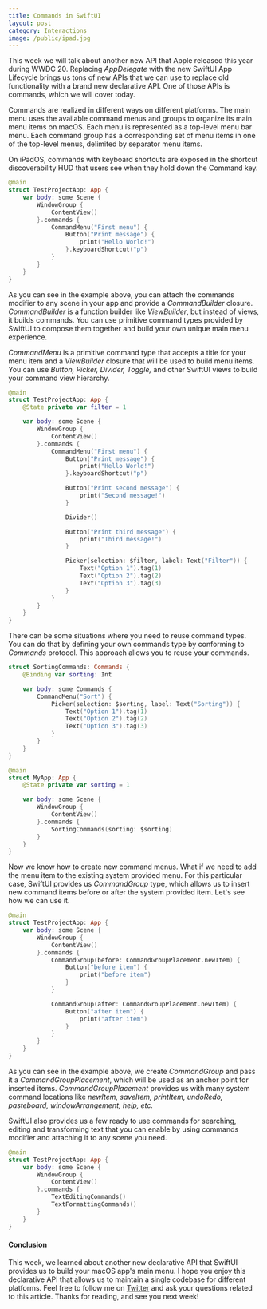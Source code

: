 ```yaml
---
title: Commands in SwiftUI
layout: post
category: Interactions
image: /public/ipad.jpg
---
```


This week we will talk about another new API that Apple released this year during WWDC 20. Replacing *AppDelegate* with the new SwiftUI App Lifecycle brings us tons of new APIs that we can use to replace old functionality with a brand new declarative API. One of those APIs is commands, which we will cover today.

Commands are realized in different ways on different platforms. The main menu uses the available command menus and groups to organize its main menu items on macOS. Each menu is represented as a top-level menu bar menu. Each command group has a corresponding set of menu items in one of the top-level menus, delimited by separator menu items.

On iPadOS, commands with keyboard shortcuts are exposed in the shortcut discoverability HUD that users see when they hold down the Command key.

```swift
@main
struct TestProjectApp: App {
    var body: some Scene {
        WindowGroup {
            ContentView()
        }.commands {
            CommandMenu("First menu") {
                Button("Print message") {
                    print("Hello World!")
                }.keyboardShortcut("p")
            }
        }
    }
}
```

As you can see in the example above, you can attach the commands modifier to any scene in your app and provide a *CommandBuilder* closure. *CommandBuilder* is a function builder like *ViewBuilder*, but instead of views, it builds commands. You can use primitive command types provided by SwiftUI to compose them together and build your own unique main menu experience.

*CommandMenu* is a primitive command type that accepts a title for your menu item and a *ViewBuilder* closure that will be used to build menu items. You can use *Button, Picker, Divider, Toggle,* and other SwiftUI views to build your command view hierarchy.

```swift
@main
struct TestProjectApp: App {
    @State private var filter = 1

    var body: some Scene {
        WindowGroup {
            ContentView()
        }.commands {
            CommandMenu("First menu") {
                Button("Print message") {
                    print("Hello World!")
                }.keyboardShortcut("p")

                Button("Print second message") {
                    print("Second message!")
                }

                Divider()

                Button("Print third message") {
                    print("Third message!")
                }

                Picker(selection: $filter, label: Text("Filter")) {
                    Text("Option 1").tag(1)
                    Text("Option 2").tag(2)
                    Text("Option 3").tag(3)
                }
            }
        }
    }
}
```

There can be some situations where you need to reuse command types. You can do that by defining your own commands type by conforming to *Commands* protocol. This approach allows you to reuse your commands.

```swift
struct SortingCommands: Commands {
    @Binding var sorting: Int

    var body: some Commands {
        CommandMenu("Sort") {
            Picker(selection: $sorting, label: Text("Sorting")) {
                Text("Option 1").tag(1)
                Text("Option 2").tag(2)
                Text("Option 3").tag(3)
            }
        }
    }
}

@main
struct MyApp: App {
    @State private var sorting = 1

    var body: some Scene {
        WindowGroup {
            ContentView()
        }.commands {
            SortingCommands(sorting: $sorting)
        }
    }
}
```

Now we know how to create new command menus. What if we need to add the menu item to the existing system provided menu. For this particular case, SwiftUI provides us *CommandGroup* type, which allows us to insert new command items before or after the system provided item. Let's see how we can use it.

```swift
@main
struct TestProjectApp: App {
    var body: some Scene {
        WindowGroup {
            ContentView()
        }.commands {
            CommandGroup(before: CommandGroupPlacement.newItem) {
                Button("before item") {
                    print("before item")
                }
            }

            CommandGroup(after: CommandGroupPlacement.newItem) {
                Button("after item") {
                    print("after item")
                }
            }
        }
    }
}
```

As you can see in the example above, we create *CommandGroup* and pass it a *CommandGroupPlacement*, which will be used as an anchor point for inserted items. *CommandGroupPlacement* provides us with many system command locations like *newItem, saveItem, printItem, undoRedo, pasteboard, windowArrangement, help, etc.*

SwiftUI also provides us a few ready to use commands for searching, editing and transforming text that you can enable by using commands modifier and attaching it to any scene you need.

```swift
@main
struct TestProjectApp: App {
    var body: some Scene {
        WindowGroup {
            ContentView()
        }.commands {
            TextEditingCommands()
            TextFormattingCommands()
        }
    }
}
```

#### Conclusion
This week, we learned about another new declarative API that SwiftUI provides us to build your macOS app's main menu. I hope you enjoy this declarative API that allows us to maintain a single codebase for different platforms. Feel free to follow me on [Twitter](https://twitter.com/mecid) and ask your questions related to this article. Thanks for reading, and see you next week!